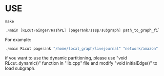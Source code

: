 # USE

```powershell
make
```

```powershell
./main [RLcut/Ginger/HashPL] [pagerank/sssp/subgraph] path_to_graph_file path_to_network_file  DC_num Budget THETA Threads path_to_output initial_samping_rate path_to_trained_file BSP Batchsize Overhead
```

For example:

```powershell
./main RLcut pagerank "/home/local_graph/livejournal" "network/amazon"  8 0.4 100 48 output/test 0.01 train/test 1 8 15
```

if you want to use the dynamic partitioning, please use "void RLcut_dynamic()" function in "lib.cpp" file and modify "void initialEdge()" to load subgraph.



